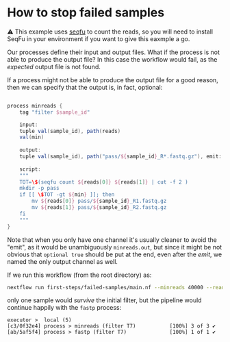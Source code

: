 # How to stop failed samples

:warning: This example uses [seqfu](https://telatin.github.io/seqfu2/)
to count the reads, so you will need to install SeqFu in your environment if you want to give this eaxmple a go.

Our processes define their input and output files. What if the process is not able to produce the output file?
In this case the workflow would fail, as the _expected_ output file is not found.

If a process might not be able to produce the output file for a good reason, then we can specify that the 
output is, in fact, optional:

```groovy

process minreads {
    tag "filter $sample_id"

    input:
    tuple val(sample_id), path(reads) 
    val(min)
    
    output:
    tuple val(sample_id), path("pass/${sample_id}_R*.fastq.gz"), emit: reads optional true 
    
    script:
    """
    TOT=\$(seqfu count ${reads[0]} ${reads[1]} | cut -f 2 )
    mkdir -p pass
    if [[ \$TOT -gt ${min} ]]; then
        mv ${reads[0]} pass/${sample_id}_R1.fastq.gz
        mv ${reads[1]} pass/${sample_id}_R2.fastq.gz
    fi    
    """
}
```

Note that when you only have one channel it's usually cleaner to avoid the "emit", as it would be unambiguously
`minreads.out`, but since it might be not obvious that `optional true` should be put at the end, even after the
_emit_, we named the only output channel as well.

If we run this workflow (from the root directory) as:

```bash
nextflow run first-steps/failed-samples/main.nf --minreads 40000 --reads "data/*_R{1,2}.fastq.gz"
```
only one sample would _survive_ the initial filter, but the pipeline would continue happily with the
`fastp` process:

```text
executor >  local (5)
[c3/0f32e4] process > minreads (filter T7)           [100%] 3 of 3 ✔
[ab/5af5f4] process > fastp (filter T7)              [100%] 1 of 1 ✔
```